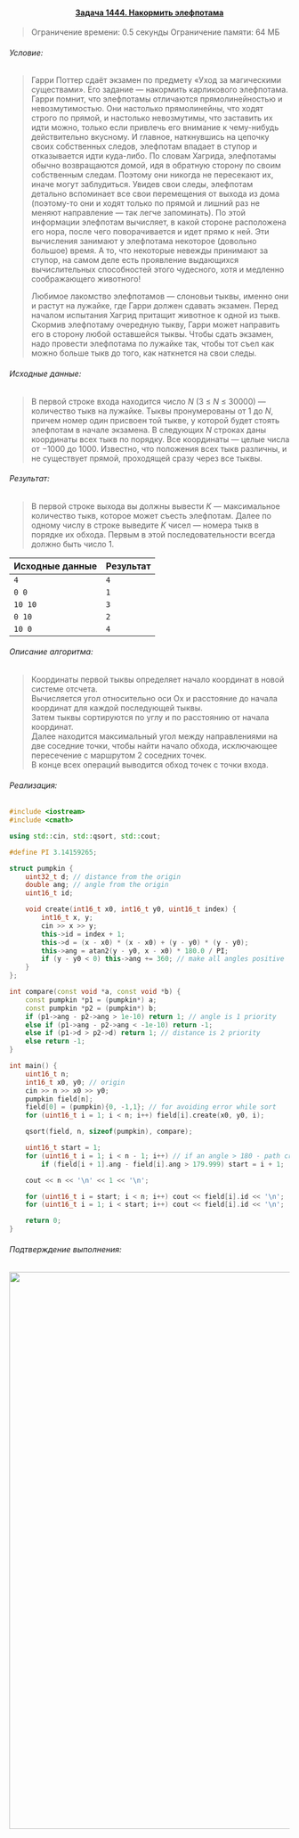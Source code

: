 #### <div align="center"> [Задача 1444. Накормить элефпотама](https://acm.timus.ru/problem.aspx?space=1&num=1444) </div>

>Ограничение времени: 0.5 секунды
>Ограничение памяти: 64 МБ

###### Условие:

> Гарри Поттер сдаёт экзамен по предмету «Уход за магическими существами». Его задание — накормить карликового элефпотама. Гарри помнит, что элефпотамы отличаются прямолинейностью и невозмутимостью. Они настолько прямолинейны, что ходят строго по прямой, и настолько невозмутимы, что заставить их идти можно, только если привлечь его внимание к чему-нибудь действительно вкусному. И главное, наткнувшись на цепочку своих собственных следов, элефпотам впадает в ступор и отказывается идти куда-либо. По словам Хагрида, элефпотамы обычно возвращаются домой, идя в обратную сторону по своим собственным следам. Поэтому они никогда не пересекают их, иначе могут заблудиться. Увидев свои следы, элефпотам детально вспоминает все свои перемещения от выхода из дома (поэтому-то они и ходят только по прямой и лишний раз не меняют направление — так легче запоминать). По этой информации элефпотам вычисляет, в какой стороне расположена его нора, после чего поворачивается и идет прямо к ней. Эти вычисления занимают у элефпотама некоторое (довольно большое) время. А то, что некоторые невежды принимают за ступор, на самом деле есть проявление выдающихся вычислительных способностей этого чудесного, хотя и медленно соображающего животного!
>
> Любимое лакомство элефпотамов — слоновьи тыквы, именно они и растут на лужайке, где Гарри должен сдавать экзамен. Перед началом испытания Хагрид притащит животное к одной из тыкв. Скормив элефпотаму очередную тыкву, Гарри может направить его в сторону любой оставшейся тыквы. Чтобы сдать экзамен, надо провести элефпотама по лужайке так, чтобы тот съел как можно больше тыкв до того, как наткнется на свои следы.

###### Исходные данные:

> В первой строке входа находится число *N* (3 ≤ *N* ≤ 30000) — количество тыкв на лужайке. Тыквы пронумерованы от 1 до *N*, причем номер один присвоен той тыкве, у которой будет стоять элефпотам в начале экзамена. В следующих *N* строках даны координаты всех тыкв по порядку. Все координаты — целые числа от −1000 до 1000. Известно, что положения всех тыкв различны, и не существует прямой, проходящей сразу через все тыквы.

###### Результат:

> В первой строке выхода вы должны вывести *K* — максимальное количество тыкв, которое может съесть элефпотам. Далее по одному числу в строке выведите *K* чисел — номера тыкв в порядке их обхода. Первым в этой последовательности всегда должно быть число 1.

| Исходные данные           | Результат |
|---------------------------|-----------|
| `4`                       | `4`       |
| `0 0`                     | `1`       |
| `10 10`                   | `3`       |
| `0 10`                    | `2`       |
| `10 0`                    | `4`       |

###### Описание алгоритма:

> Координаты первой тыквы определяет начало координат в новой системе отсчета.  
> Вычисляется угол относительно оси Ох и расстояние до начала координат для каждой последующей тыквы.  
> Затем тыквы сортируются по углу и по расстоянию от начала координат.  
> Далее находится максимальный угол между направлениями на две соседние точки, чтобы найти начало обхода, исключающее пересечение с маршрутом 2 соседних точек.  
> В конце всех операций выводится обход точек с точки входа.  

###### Реализация:

```cpp
#include <iostream>
#include <cmath>

using std::cin, std::qsort, std::cout;

#define PI 3.14159265;

struct pumpkin {
    uint32_t d; // distance from the origin
    double ang; // angle from the origin
    uint16_t id;

    void create(int16_t x0, int16_t y0, uint16_t index) {
        int16_t x, y;
        cin >> x >> y;
        this->id = index + 1;
        this->d = (x - x0) * (x - x0) + (y - y0) * (y - y0);
        this->ang = atan2(y - y0, x - x0) * 180.0 / PI;
        if (y - y0 < 0) this->ang += 360; // make all angles positive
    }
};

int compare(const void *a, const void *b) {
    const pumpkin *p1 = (pumpkin*) a;
    const pumpkin *p2 = (pumpkin*) b;
    if (p1->ang - p2->ang > 1e-10) return 1; // angle is 1 priority
    else if (p1->ang - p2->ang < -1e-10) return -1;
    else if (p1->d > p2->d) return 1; // distance is 2 priority
    else return -1;
}

int main() {
    uint16_t n;
    int16_t x0, y0; // origin
    cin >> n >> x0 >> y0;
    pumpkin field[n];
    field[0] = (pumpkin){0, -1,1}; // for avoiding error while sort
    for (uint16_t i = 1; i < n; i++) field[i].create(x0, y0, i);

    qsort(field, n, sizeof(pumpkin), compare);

    uint16_t start = 1;
    for (uint16_t i = 1; i < n - 1; i++) // if an angle > 180 - path crossing
        if (field[i + 1].ang - field[i].ang > 179.999) start = i + 1;

    cout << n << '\n' << 1 << '\n';

    for (uint16_t i = start; i < n; i++) cout << field[i].id << '\n';
    for (uint16_t i = 1; i < start; i++) cout << field[i].id << '\n';

    return 0;
}
```

###### Подтверждение выполнения:
<p align="center">
  <img width="1000" src="https://github.com/pivp/algorithms-and-data-structures/blob/7dec0fcf48605132127e98c90e8e5c02065eea27/1444.%20Elephpotamus/timus.png">
</p>

